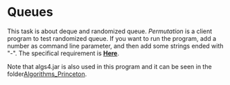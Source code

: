 # Queues

This task is about deque and randomized queue. *Permutation* is a client program to test randomized queue. If you want to run the program, add a number as command line parameter, and then add some strings ended with "-". The specifical requirement is [**Here**](https://coursera.cs.princeton.edu/algs4/assignments/queues/specification.php).

Note that algs4.jar is also used in this program and it can be seen in the folder[Algorithms_Princeton](../).
